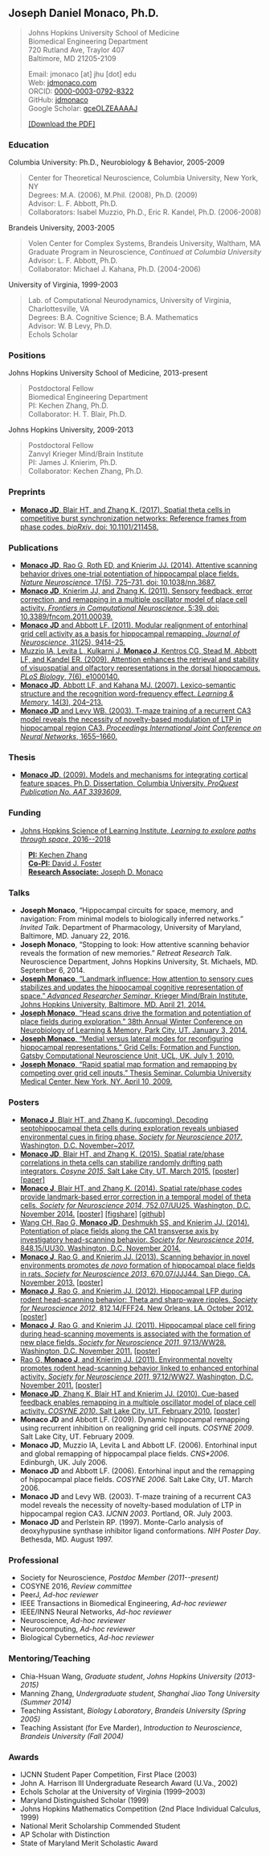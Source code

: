 Joseph Daniel Monaco, Ph.D.
---------------------------

> Johns Hopkins University School of Medicine  
> Biomedical Engineering Department  
> 720 Rutland Ave, Traylor 407  
> Baltimore, MD 21205-2109  
> 
> Email: jmonaco [at] jhu [dot] edu  
> Web: [jdmonaco.com](http://jdmonaco.com)  
> ORCID: [0000-0003-0792-8322](http://jdmonaco.com/orcid)  
> GitHub: [jdmonaco](https://github.com/jdmonaco)  
> Google Scholar: [gceOLZEAAAAJ](http://jdmonaco.com/google-scholar)  
>
> [\[Download the PDF\]](http://jdmonaco.com/jdmonaco_cv.pdf)


### Education

Columbia University: Ph.D., Neurobiology & Behavior, 2005-2009

> Center for Theoretical Neuroscience, Columbia University, New York, NY  
> Degrees: M.A. (2006), M.Phil. (2008), Ph.D. (2009)  
> Advisor: L. F. Abbott, Ph.D.  
> Collaborators: Isabel Muzzio, Ph.D., Eric R. Kandel, Ph.D. (2006-2008)  

Brandeis University, 2003-2005

> Volen Center for Complex Systems, Brandeis University, Waltham, MA  
> Graduate Program in Neuroscience, *Continued at Columbia University*  
> Advisor: L. F. Abbott, Ph.D.  
> Collaborator: Michael J. Kahana, Ph.D. (2004-2006)  

University of Virginia, 1999-2003

> Lab. of Computational Neurodynamics, University of Virginia, Charlottesville, VA  
> Degrees: B.A. Cognitive Science; B.A. Mathematics  
> Advisor: W. B Levy, Ph.D.  
> Echols Scholar  

### Positions

Johns Hopkins University School of Medicine, 2013-present

> Postdoctoral Fellow  
> Biomedical Engineering Department  
> PI: Kechen Zhang, Ph.D.  
> Collaborator: H. T. Blair, Ph.D.  

Johns Hopkins University, 2009-2013

> Postdoctoral Fellow  
> Zanvyl Krieger Mind/Brain Institute  
> PI: James J. Knierim, Ph.D.  
> Collaborator: Kechen Zhang, Ph.D.  

### Preprints

- <a href="http://dx.doi.org/10.1101/211458" class="cv">**Monaco JD**, Blair HT, and Zhang K. (2017). Spatial theta cells in competitive burst synchronization networks: Reference frames from phase codes. *bioRxiv*. doi: 10.1101/211458.</a>
    
### Publications

- <a href="http://dx.doi.org/10.1038/nn.3687" class="cv">**Monaco JD**, Rao G, Roth ED, and Knierim JJ. (2014). Attentive scanning behavior drives one-trial potentiation of hippocampal place fields. *Nature Neuroscience*, 17(5), 725–731. doi: 10.1038/nn.3687.</a>
- <a href="http://dx.doi.org/10.3389/fncom.2011.00039" class="cv">**Monaco JD**, Knierim JJ, and Zhang K. (2011). Sensory feedback, error correction, and remapping in a multiple oscillator model of place cell activity. *Frontiers in Computational Neuroscience*, 5:39. doi: 10.3389/fncom.2011.00039.</a>
- <a href="http://dx.doi.org/10.1523/JNEUROSCI.1433-11.2011" class="cv">**Monaco JD** and Abbott LF. (2011). Modular realignment of entorhinal grid cell activity as a basis for hippocampal remapping. *Journal of Neuroscience*, 31(25), 9414–25.</a>
- <a href="http://dx.doi.org/10.1371/journal.pbio.1000140" class="cv">Muzzio IA, Levita L, Kulkarni J, **Monaco J**, Kentros CG, Stead M, Abbott LF, and Kandel ER. (2009). Attention enhances the retrieval and stability of visuospatial and olfactory representations in the dorsal hippocampus. *PLoS Biology*, 7(6), e1000140.</a>
- <a href="http://dx.doi.org/10.1101/lm.363207" class="cv">**Monaco JD**, Abbott LF, and Kahana MJ. (2007). Lexico-semantic structure and the recognition word-frequency effect. *Learning & Memory*, 14(3), 204–213.</a>
- <a href="http://dx.doi.org/10.1109/IJCNN.2003.1223655" class="cv">**Monaco JD** and Levy WB. (2003). T-maze training of a recurrent CA3 model reveals the necessity of novelty-based modulation of LTP in hippocampal region CA3. *Proceedings International Joint Conference on Neural Networks*, 1655–1660.</a>

### Thesis

- <a href="http://search.proquest.com/docview/304862872/abstract" class="cv">**Monaco JD**. (2009). Models and mechanisms for integrating cortical feature spaces. Ph.D. Dissertation, Columbia University. *ProQuest Publication No. AAT 3393609*.</a>

### Funding

- <a href="http://scienceoflearning.jhu.edu/research/learning-to-explore-paths-through-space" class="cv">Johns Hopkins Science of Learning Institute, *Learning to explore paths through space*, 2016--2018
    
> **PI:** Kechen Zhang  
> **Co-PI:** David J. Foster  
> **Research Associate:** Joseph D. Monaco</a>  

### Talks

- **Joseph Monaco**, “Hippocampal circuits for space, memory, and navigation: From minimal models to biologically inferred networks.“ *Invited Talk*. Department of Pharmacology, University of Maryland, Baltimore, MD. January 22, 2016.
- **Joseph Monaco**, “Stopping to look: How attentive scanning behavior reveals the formation of new memories.” *Retreat Research Talk*. Neuroscience Department, Johns Hopkins University, St. Michaels, MD. September 6, 2014.
- <a href="http://jdmonaco.com/files/mbi-seminar-abstract.pdf" class="cv">**Joseph Monaco**, “Landmark influence: How attention to sensory cues stabilizes and updates the hippocampal cognitive representation of space.” *Advanced Researcher Seminar*. Krieger Mind/Brain Institute, Johns Hopkins University, Baltimore, MD. April 21, 2014.</a>
- <a href="http://jdmonaco.com/files/ScanningSlide.pdf" class="cv">**Joseph Monaco**, “Head scans drive the formation and potentiation of place fields during exploration.” 38th Annual Winter Conference on Neurobiology of Learning & Memory, Park City, UT. January 3, 2014.</a>
- <a href="http://www.gatsby.ucl.ac.uk/workshopjune2010/abstractmonaco.htm" class="cv">**Joseph Monaco**, “Medial versus lateral modes for reconfiguring hippocampal representations.” Grid Cells: Formation and Function. Gatsby Computational Neuroscience Unit, UCL, UK. July 1, 2010.</a>
- <a href="http://dx.doi.org/10.6084/m9.figshare.693750" class="cv">**Joseph Monaco**, “Rapid spatial map formation and remapping by competing over grid cell inputs.” Thesis Seminar. Columbia University Medical Center, New York, NY. April 10, 2009.</a> 

### Posters

- <a href="http://www.abstractsonline.com/pp8/#!/4376/presentation/6085" class="cv">**Monaco J**, Blair HT, and Zhang K. (upcoming). Decoding septohippocampal theta cells during exploration reveals unbiased environmental cues in firing phase. *Society for Neuroscience 2017*. Washington, D.C. November~2017.</a>
- <a href="http://www.cosyne.org/c/index.php?title=Cosyne2015_posters_3" class="cv">**Monaco JD**, Blair HT, and Zhang K. (2015). Spatial rate/phase correlations in theta cells can stabilize randomly drifting path integrators. *Cosyne 2015*. Salt Lake City, UT. March 2015.</a> [[poster]](http://jdmonaco.com/files/monaco-poster-cosyne15.pdf) [[paper]](http://jdmonaco.com/files/monaco-paper-cosyne15.pdf)
- <a href="http://www.abstractsonline.com/Plan/ViewAbstract.aspx?sKey=973d2662-ba7a-4ad2-aff9-fe0d4b77c262&amp;cKey=9917ffaf-9e31-4213-acb9-4aab498ab4cd&amp;mKey=54c85d94-6d69-4b09-afaa-502c0e680ca7" class="cv">**Monaco J**, Blair HT, and Zhang K. (2014). Spatial rate/phase codes provide landmark-based error correction in a temporal model of theta cells. *Society for Neuroscience 2014*, 752.07/UU25. Washington, D.C. November 2014.</a> [[poster]](http://jdmonaco.com/files/landmark_poster_sfn14.pdf) [[figshare]](http://dx.doi.org/10.6084/m9.figshare.1249615) [[github]](http://github.com/jdmonaco/lcomodel) 
- <a href="http://www.abstractsonline.com/Plan/ViewAbstract.aspx?sKey=bfb59866-8deb-44a6-9515-a7aab630507b&amp;cKey=d201b3aa-7725-452e-b0dd-c41d204b5b54&amp;mKey=54c85d94-6d69-4b09-afaa-502c0e680ca7" class="cv">Wang CH, Rao G, **Monaco JD**, Deshmukh SS, and Knierim JJ. (2014). Potentiation of place fields along the CA1 transverse axis by investigatory head-scanning behavior. *Society for Neuroscience 2014*, 848.15/UU30. Washington, D.C. November 2014.</a>
- <a href="http://www.abstractsonline.com/Plan/ViewAbstract.aspx?sKey=32eccac1-4e1d-4e81-bf5c-f39bcb605757&amp;cKey=4710dece-cc8e-4b48-8764-49ea174b91ef&amp;mKey=8d2a5bec-4825-4cd6-9439-b42bb151d1cf" class="cv">**Monaco J**, Rao G, and Knierim JJ. (2013). Scanning behavior in novel environments promotes *de novo* formation of hippocampal place fields in rats. *Society for Neuroscience 2013*, 670.07/JJJ44. San Diego, CA. November 2013.</a> [[poster]](http://jdmonaco.com/files/scanning_poster_sfn13.pdf)
- <a href="http://www.abstractsonline.com/Plan/ViewAbstract.aspx?sKey=f5b9fa94-7d15-48c7-9d67-b89cd2883025&amp;cKey=a53349ca-41b1-4664-b022-85d0d1fe59b8&amp;mKey=%7b70007181-01C9-4DE9-A0A2-EEBFA14CD9F1%7d" class="cv">**Monaco J**, Rao G, and Knierim JJ. (2012). Hippocampal LFP during rodent head-scanning behavior: Theta and sharp-wave ripples. *Society for Neuroscience 2012*, 812.14/FFF24. New Orleans, LA. October 2012.</a> [[poster]](http://jdmonaco.com/files/scanning_poster_sfn12.pdf)
- <a href="http://www.abstractsonline.com/Plan/ViewAbstract.aspx?sKey=c48e9f5f-1274-4486-85bf-38ee591629e1&amp;cKey=190bd951-c183-428d-a4c5-01eb61556d79&amp;mKey=%7b8334BE29-8911-4991-8C31-32B32DD5E6C8%7d" class="cv">**Monaco J**, Rao G, and Knierim JJ. (2011). Hippocampal place cell firing during head-scanning movements is associated with the formation of new place fields. *Society for Neuroscience 2011*, 97.13/WW28. Washington, D.C. November 2011.</a> [[poster]](http://jdmonaco.com/files/scanning_poster_sfn11.pdf)
- <a href="http://www.abstractsonline.com/Plan/ViewAbstract.aspx?sKey=c48e9f5f-1274-4486-85bf-38ee591629e1&amp;cKey=3ec26e6f-8c59-4be2-bad3-e1572d75e07e&amp;mKey=%7b8334BE29-8911-4991-8C31-32B32DD5E6C8%7d" class="cv">Rao G, **Monaco J**, and Knierim JJ. (2011). Environmental novelty promotes rodent head-scanning behavior linked to enhanced entorhinal activity. *Society for Neuroscience 2011*, 97.12/WW27. Washington, D.C. November 2011.</a>
 [[poster]](http://jdmonaco.com/files/rao_monaco_knierim_sfn11.pdf)
- <a href="http://www.frontiersin.org/10.3389/conf.fnins.2010.03.00192/event_abstract" class="cv">**Monaco JD**, Zhang K, Blair HT and Knierim JJ. (2010). Cue-based feedback enables remapping in a multiple oscillator model of place cell activity. *COSYNE 2010*. Salt Lake City, UT. February 2010.</a> [[poster]](http://jdmonaco.com/files/oscillator_poster_cosyne10.pdf)
- **Monaco JD** and Abbott LF. (2009). Dynamic hippocampal remapping using recurrent inhibition on realigning grid cell inputs. *COSYNE 2009*. Salt Lake City, UT. February 2009.
- **Monaco JD**, Muzzio IA, Levita L and Abbott LF. (2006). Entorhinal input and global remapping of hippocampal place fields. *CNS\*2006*.  Edinburgh, UK. July 2006.
- **Monaco JD** and Abbott LF. (2006). Entorhinal input and the remapping of hippocampal place fields. *COSYNE 2006*. Salt Lake City, UT. March 2006.
- **Monaco JD** and Levy WB. (2003). T-maze training of a recurrent CA3 model reveals the necessity of novelty-based modulation of LTP in hippocampal region CA3. *IJCNN 2003*. Portland, OR. July 2003.
- **Monaco JD** and Perlstein RP. (1997). Monte-Carlo analysis of deoxyhypusine synthase inhibitor ligand conformations. *NIH Poster Day*. Bethesda, MD. August 1997.

### Professional

- Society for Neuroscience, *Postdoc Member (2011--present)*
- COSYNE 2016, *Review committee*
- PeerJ, *Ad-hoc reviewer*
- IEEE Transactions in Biomedical Engineering, *Ad-hoc reviewer*
- IEEE/INNS Neural Networks, *Ad-hoc reviewer*
- Neuroscience, *Ad-hoc reviewer*
- Neurocomputing, *Ad-hoc reviewer*
- Biological Cybernetics, *Ad-hoc reviewer*

### Mentoring/Teaching

- Chia-Hsuan Wang, *Graduate student*, *Johns Hopkins University (2013-2015)*
- Manning Zhang, *Undergraduate student*, *Shanghai Jiao Tong University (Summer 2014)*
- Teaching Assistant, *Biology Laboratory*, *Brandeis University (Spring 2005)*
- Teaching Assistant (for Eve Marder), *Introduction to Neuroscience*, *Brandeis University (Fall 2004)*
 
### Awards

- IJCNN Student Paper Competition, First Place (2003)
- John A. Harrison III Undergraduate Research Award (U.Va., 2002)
- Echols Scholar at the University of Virginia (1999–2003)
- Maryland Distinguished Scholar (1999)
- Johns Hopkins Mathematics Competition (2nd Place Individual Calculus, 1999)
- National Merit Scholarship Commended Student
- AP Scholar with Distinction
- State of Maryland Merit Scholastic Award
